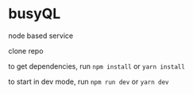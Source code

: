 # busyQL

node based service

clone repo

to get dependencies, run `npm install` or `yarn install`

to start in dev mode, run `npm run dev` or `yarn dev`
